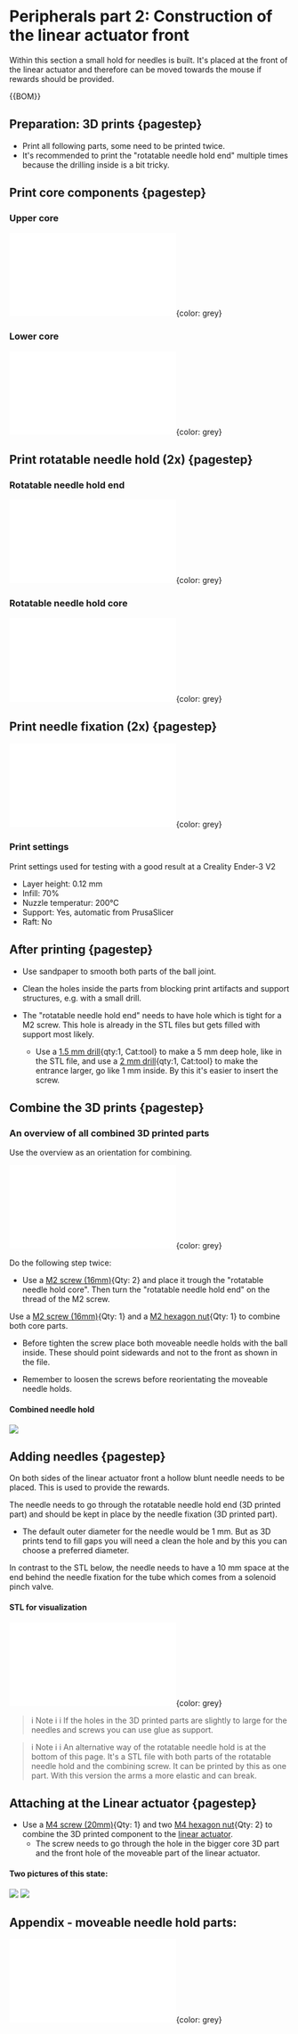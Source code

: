 # Peripherals part 2: Construction of the linear actuator front

Within this section a small hold for needles is built. It's placed at the front of the linear actuator and therefore can be moved towards the mouse if rewards should be provided. 



{{BOM}}


## Preparation: 3D prints {pagestep}

- Print all following parts, some need to be printed twice.
- It's recommended to print the "rotatable needle hold end" multiple times because the drilling inside is a bit tricky.


## Print core components {pagestep}

### Upper core

![](models/rewards_center_01.stl){color: grey}

### Lower core

![](models/rewards_center_02.stl){color: grey}

## Print rotatable needle hold (2x) {pagestep}

### Rotatable needle hold end
![](models/rewards_mnh_end_01001.stl){color: grey}

### Rotatable needle hold core
![](models/rewards_mnh_end_02001.stl){color: grey}


## Print needle fixation (2x) {pagestep}
![](models/rewards_needle_fixation.stl){color: grey}




### Print settings

Print settings used for testing with a good result at a Creality Ender-3 V2

- Layer height: 0.12 mm
- Infill: 70%
- Nuzzle temperatur: 200°C
- Support: Yes, automatic from PrusaSlicer
- Raft: No

## After printing {pagestep}

- Use sandpaper to smooth both parts of the ball joint.
- Clean the holes inside the parts from blocking print artifacts and support structures, e.g. with a small drill.

- The "rotatable needle hold end" needs to have hole which is tight for a M2 screw. This hole is already in the STL files but gets filled with support most likely. 

    - Use a [1.5 mm drill](tools.yml#1_5mmdrill){qty:1, Cat:tool} to make a 5 mm deep hole, like in the STL file, and use a [2 mm drill](tools.yml#2mmdrill){qty:1, Cat:tool} to make the entrance larger, go like 1 mm inside. By this it's easier to insert the screw.








## Combine the 3D prints  {pagestep}


### An overview of all combined 3D printed parts

Use the overview as an orientation for combining.

![](models/rewards_all.stl){color: grey}

Do the following step twice: 

- Use a [M2 screw (16mm)](screws.yml#m2x16mm_screw){Qty: 2} and place it trough the "rotatable needle hold core". Then turn the  "rotatable needle hold end" on the thread of the M2 screw.


Use a [M2 screw (16mm)](screws.yml#m2x16mm_screw){Qty: 1} and a [M2 hexagon nut](screws.yml#m2_hexagon_nuts){Qty: 1} to combine both core parts. 

- Before tighten the screw place both moveable needle holds with the ball inside. These should point sidewards and not to the front as shown in the file.

- Remember to loosen the screws before reorientating the moveable needle holds.


#### Combined needle hold
 

![](images/hold_03001.jpg)


## Adding needles {pagestep}

On both sides of the linear actuator front a hollow blunt needle needs to be placed. This is used to provide the rewards. 

The needle needs to go through the rotatable needle hold end (3D printed part) and should be kept in place by the needle fixation (3D printed part). 

-   The default  outer diameter for the needle would be 1 mm. But as 3D prints tend to fill gaps you will need a clean the hole and by this you can choose a preferred diameter.  

In contrast to the STL below, the needle needs to have a 10 mm space at the end behind the needle fixation for the tube which comes from a solenoid pinch valve. 

#### STL for visualization
![](models/rewards_all.stl){color: grey}



>i Note
>i
>i If the holes in the 3D printed parts are slightly to large for the needles and screws you can use glue as support.




>i Note
>i
>i An alternative way of the rotatable needle hold is at the bottom of this page. It's a STL file with both parts of the rotatable needle hold and the combining screw. It can be printed by this as one part. With this version the arms a more elastic and can break.



## Attaching at the Linear actuator {pagestep}


- Use a [M4 screw (20mm)](screws.yml#m4x20mm_screw){Qty: 1} and two [M4 hexagon nut](screws.yml#m4_hexagon_nuts){Qty: 2} to combine the 3D printed component to the [linear actuator](electronic.yml#LinActuator50mm). 
    - The screw needs to go through the hole in the bigger core 3D part and the front hole of the moveable part of the linear actuator.

#### Two pictures of this state:

![](images/hold_01.jpg)
![](images/hold_02.jpg)




## Appendix - moveable needle hold parts:


![](models/rewards_moveable_needle_hold.stl){color: grey}

